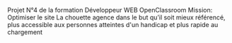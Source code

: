 Projet N°4 de la formation Développeur WEB OpenClassroom
Mission: Optimiser le site La chouette agence dans le but qu’il soit mieux référencé, plus accessible aux personnes atteintes d'un handicap et plus rapide au chargement
